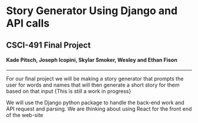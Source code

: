 # Story Generator Using Django and API calls
## CSCI-491 Final Project
#### Kade Pitsch, Joseph Icopini, Skylar Smoker, Wesley and Ethan Fison
___

For our final project we will be making a story generator that prompts the user for words and names that will then generate a short story for them based on that input {This is still a work in progress}

We will use the Django python package to handle the back-end work and API request and parsing. We are thinking about using React for the front end of the web-site

